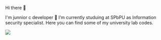 Hi there 👋

I'm junnior c developer
🌱 I’m currently studuing at SPbPU as Information security specialist. Here you can find some of my university lab codes.

<!--gif-->



![](https://github.com/Helek-std/Helek-std/ezgif_com-gif-maker16-1.gif)
<!--
**Helek-std/Helek-std** is a ✨ _special_ ✨ repository because its `README.md` (this file) appears on your GitHub profile.

Here are some ideas to get you started:

- 🔭 I’m currently working on ...
- 🌱 I’m currently learning ...
- 👯 I’m looking to collaborate on ...
- 🤔 I’m looking for help with ...
- 💬 Ask me about ...
- 📫 How to reach me: ...
- 😄 Pronouns: ...
- ⚡ Fun fact: ...
-->
